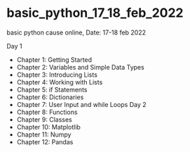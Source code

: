 # basic_python_17_18_feb_2022
basic python cause online, Date: 17-18 feb 2022

Day 1
- Chapter 1: Getting Started 
- Chapter 2: Variables and Simple Data Types 
- Chapter 3: Introducing Lists
- Chapter 4: Working with Lists 
- Chapter 5: if Statements 
- Chapter 6: Dictionaries 
- Chapter 7: User Input and while Loops 
Day 2
- Chapter 8: Functions 
- Chapter 9: Classes
- Chapter 10: Matplotlib
- Chapter 11: Numpy
- Chapter 12: Pandas

